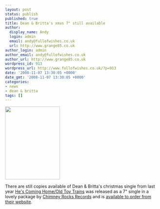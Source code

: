 ```yaml
---
layout: post
status: publish
published: true
title: Dean & Britta's xmas 7" still available
author:
  display_name: Andy
  login: admin
  email: andy@fullofwishes.co.uk
  url: http://www.grange85.co.uk
author_login: admin
author_email: andy@fullofwishes.co.uk
author_url: http://www.grange85.co.uk
wordpress_id: 913
wordpress_url: http://www.fullofwishes.co.uk/?p=913
date: '2008-11-07 13:30:05 +0000'
date_gmt: '2008-11-07 13:30:05 +0000'
categories:
- news
- dean & britta
tags: []
---
```

<div class="imagebox-a"><img src="http://www.fullofwishes.co.uk/wp/wp-content/uploads/2007/11/d7bxmasad.png" alt="" title="advert" width="180" height="240" class="alignnone size-medium wp-image-577" /></div>
<p>There are still copies available of Dean & Britta's christmas single from last year <a href="http://www.chimneyrocks.org/hescominghome.html">He's Coming Home/Old Toy Trains</a> was released as a 7" single in a lovely package by <a href="http://www.chimneyrocks.org">Chimney Rocks Records</a> and is <a href="http://www.chimneyrocks.org/hescominghome.html">available to order from their website</a>.</p>

